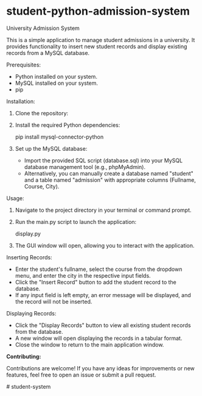 # student-python-admission-system
University Admission System

This is a simple application to manage student admissions in a university. It provides functionality to insert new student records and display existing records from a MySQL database.

Prerequisites:

- Python installed on your system.
- MySQL installed on your system.
- pip


Installation:

1. Clone the repository:


2. Install the required Python dependencies:

   pip install mysql-connector-python

3. Set up the MySQL database:
   - Import the provided SQL script (database.sql) into your MySQL database management tool (e.g., phpMyAdmin).
   - Alternatively, you can manually create a database named "student" and a table named "admission" with appropriate columns (Fullname, Course, City).

Usage:

1. Navigate to the project directory in your terminal or command prompt.

2. Run the main.py script to launch the application:

    display.py

3. The GUI window will open, allowing you to interact with the application.

Inserting Records:
- Enter the student's fullname, select the course from the dropdown menu, and enter the city in the respective input fields.
- Click the "Insert Record" button to add the student record to the database.
- If any input field is left empty, an error message will be displayed, and the record will not be inserted.

Displaying Records:
- Click the "Display Records" button to view all existing student records from the database.
- A new window will open displaying the records in a tabular format.
- Close the window to return to the main application window.

**Contributing:**

Contributions are welcome! If you have any ideas for improvements or new features, feel free to open an issue or submit a pull request.


#   s t u d e n t - s y s t e m 
 
 
